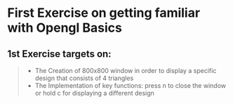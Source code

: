 # First Exercise on getting familiar with Opengl Basics

## 1st Exercise targets on:

> * The Creation of 800x800 window in order to display a specific design that consists of 4 triangles
> * The Implementation of key functions: press n to close the window or hold c for displaying a different design
